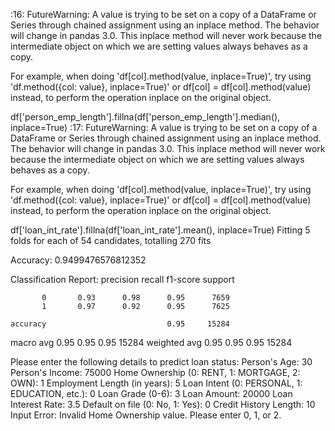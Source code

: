 <ipython-input-3-3bd089feb0f4>:16: FutureWarning: A value is trying to be set on a copy of a DataFrame or Series through chained assignment using an inplace method.
The behavior will change in pandas 3.0. This inplace method will never work because the intermediate object on which we are setting values always behaves as a copy.

For example, when doing 'df[col].method(value, inplace=True)', try using 'df.method({col: value}, inplace=True)' or df[col] = df[col].method(value) instead, to perform the operation inplace on the original object.


  df['person_emp_length'].fillna(df['person_emp_length'].median(), inplace=True)
<ipython-input-3-3bd089feb0f4>:17: FutureWarning: A value is trying to be set on a copy of a DataFrame or Series through chained assignment using an inplace method.
The behavior will change in pandas 3.0. This inplace method will never work because the intermediate object on which we are setting values always behaves as a copy.

For example, when doing 'df[col].method(value, inplace=True)', try using 'df.method({col: value}, inplace=True)' or df[col] = df[col].method(value) instead, to perform the operation inplace on the original object.


  df['loan_int_rate'].fillna(df['loan_int_rate'].mean(), inplace=True)
Fitting 5 folds for each of 54 candidates, totalling 270 fits

Accuracy: 0.9499476576812352

Classification Report:
              precision    recall  f1-score   support

           0       0.93      0.98      0.95      7659
           1       0.97      0.92      0.95      7625

    accuracy                           0.95     15284
   macro avg       0.95      0.95      0.95     15284
weighted avg       0.95      0.95      0.95     15284



Please enter the following details to predict loan status:
Person's Age: 30
Person's Income: 75000
Home Ownership (0: RENT, 1: MORTGAGE, 2: OWN): 1
Employment Length (in years): 5
Loan Intent (0: PERSONAL, 1: EDUCATION, etc.): 0
Loan Grade (0-6): 3
Loan Amount: 20000
Loan Interest Rate: 3.5
Default on file (0: No, 1: Yes): 0
Credit History Length: 10
Input Error: Invalid Home Ownership value. Please enter 0, 1, or 2.
